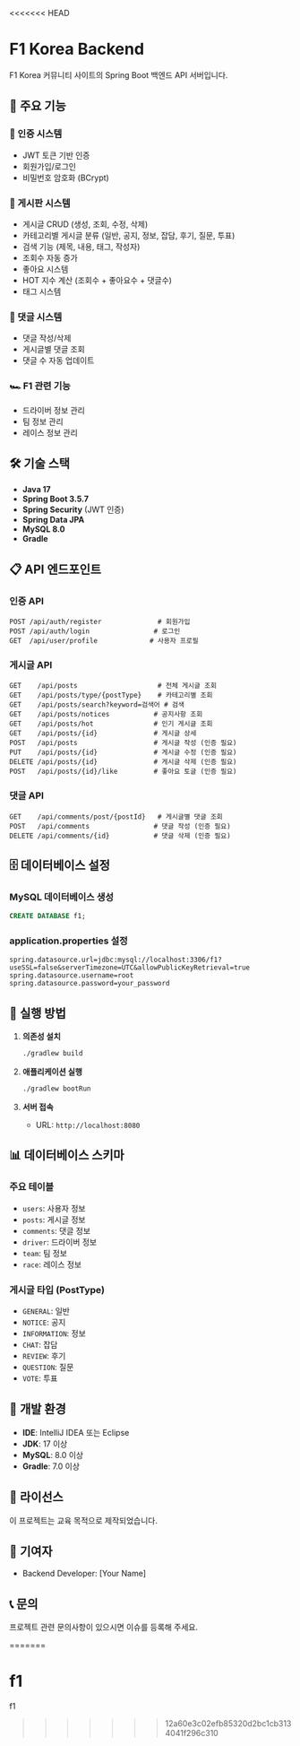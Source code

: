 <<<<<<< HEAD
# F1 Korea Backend

F1 Korea 커뮤니티 사이트의 Spring Boot 백엔드 API 서버입니다.

## 🚀 주요 기능

### 🔐 인증 시스템
- JWT 토큰 기반 인증
- 회원가입/로그인
- 비밀번호 암호화 (BCrypt)

### 📝 게시판 시스템
- 게시글 CRUD (생성, 조회, 수정, 삭제)
- 카테고리별 게시글 분류 (일반, 공지, 정보, 잡담, 후기, 질문, 투표)
- 검색 기능 (제목, 내용, 태그, 작성자)
- 조회수 자동 증가
- 좋아요 시스템
- HOT 지수 계산 (조회수 + 좋아요수 + 댓글수)
- 태그 시스템

### 💬 댓글 시스템
- 댓글 작성/삭제
- 게시글별 댓글 조회
- 댓글 수 자동 업데이트

### 🏎️ F1 관련 기능
- 드라이버 정보 관리
- 팀 정보 관리
- 레이스 정보 관리

## 🛠️ 기술 스택

- **Java 17**
- **Spring Boot 3.5.7**
- **Spring Security** (JWT 인증)
- **Spring Data JPA**
- **MySQL 8.0**
- **Gradle**

## 📋 API 엔드포인트

### 인증 API
```
POST /api/auth/register              # 회원가입
POST /api/auth/login                # 로그인
GET  /api/user/profile             # 사용자 프로필
```

### 게시글 API
```
GET    /api/posts                    # 전체 게시글 조회
GET    /api/posts/type/{postType}    # 카테고리별 조회
GET    /api/posts/search?keyword=검색어 # 검색
GET    /api/posts/notices           # 공지사항 조회
GET    /api/posts/hot               # 인기 게시글 조회
GET    /api/posts/{id}              # 게시글 상세
POST   /api/posts                   # 게시글 작성 (인증 필요)
PUT    /api/posts/{id}              # 게시글 수정 (인증 필요)
DELETE /api/posts/{id}              # 게시글 삭제 (인증 필요)
POST   /api/posts/{id}/like         # 좋아요 토글 (인증 필요)
```

### 댓글 API
```
GET    /api/comments/post/{postId}   # 게시글별 댓글 조회
POST   /api/comments                # 댓글 작성 (인증 필요)
DELETE /api/comments/{id}           # 댓글 삭제 (인증 필요)
```

## 🗄️ 데이터베이스 설정

### MySQL 데이터베이스 생성
```sql
CREATE DATABASE f1;
```

### application.properties 설정
```properties
spring.datasource.url=jdbc:mysql://localhost:3306/f1?useSSL=false&serverTimezone=UTC&allowPublicKeyRetrieval=true
spring.datasource.username=root
spring.datasource.password=your_password
```

## 🚀 실행 방법

1. **의존성 설치**
   ```bash
   ./gradlew build
   ```

2. **애플리케이션 실행**
   ```bash
   ./gradlew bootRun
   ```

3. **서버 접속**
   - URL: `http://localhost:8080`

## 📊 데이터베이스 스키마

### 주요 테이블
- `users`: 사용자 정보
- `posts`: 게시글 정보
- `comments`: 댓글 정보
- `driver`: 드라이버 정보
- `team`: 팀 정보
- `race`: 레이스 정보

### 게시글 타입 (PostType)
- `GENERAL`: 일반
- `NOTICE`: 공지
- `INFORMATION`: 정보
- `CHAT`: 잡담
- `REVIEW`: 후기
- `QUESTION`: 질문
- `VOTE`: 투표

## 🔧 개발 환경

- **IDE**: IntelliJ IDEA 또는 Eclipse
- **JDK**: 17 이상
- **MySQL**: 8.0 이상
- **Gradle**: 7.0 이상

## 📝 라이선스

이 프로젝트는 교육 목적으로 제작되었습니다.

## 👥 기여자

- Backend Developer: [Your Name]

## 📞 문의

프로젝트 관련 문의사항이 있으시면 이슈를 등록해 주세요.

=======
# f1
f1
>>>>>>> 12a60e3c02efb85320d2bc1cb3134041f296c310

